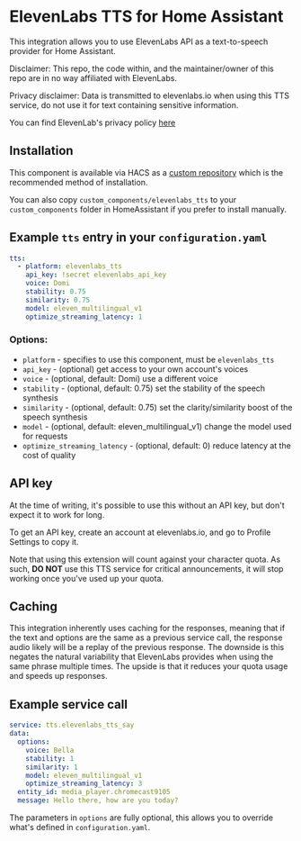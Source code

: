 # ElevenLabs TTS for Home Assistant

This integration allows you to use ElevenLabs API as a text-to-speech provider for Home Assistant.

Disclaimer: This repo, the code within, and the maintainer/owner of this repo are in no way affiliated with ElevenLabs.

Privacy disclaimer: Data is transmitted to elevenlabs.io when using this TTS service, do not use it for text containing sensitive information.

You can find ElevenLab's privacy policy [here](https://beta.elevenlabs.io/privacy)

## Installation

This component is available via HACS as a [custom repository](https://hacs.xyz/docs/faq/custom_repositories) which is the recommended method of installation.

You can also copy `custom_components/elevenlabs_tts` to your `custom_components` folder in HomeAssistant if you prefer to install manually.

## Example `tts` entry in your `configuration.yaml`

```yaml
tts:
  - platform: elevenlabs_tts
    api_key: !secret elevenlabs_api_key
    voice: Domi
    stability: 0.75
    similarity: 0.75
    model: eleven_multilingual_v1
    optimize_streaming_latency: 1
```

### Options:

- `platform` - specifies to use this component, must be `elevenlabs_tts`
- `api_key` - (optional) get access to your own account's voices
- `voice` - (optional, default: Domi) use a different voice
- `stability` - (optional, default: 0.75) set the stability of the speech synthesis
- `similarity` - (optional, default: 0.75) set the clarity/similarity boost of the speech synthesis
- `model` - (optional, default: eleven_multilingual_v1) change the model used for requests
- `optimize_streaming_latency` - (optional, default: 0) reduce latency at the cost of quality

## API key

At the time of writing, it's possible to use this without an API key, but don't expect it to work for long.

To get an API key, create an account at elevenlabs.io, and go to Profile Settings to copy it.

Note that using this extension will count against your character quota. As such, **DO NOT** use this TTS service for critical announcements, it will stop working once you've used up your quota.

## Caching

This integration inherently uses caching for the responses, meaning that if the text and options are the same as a previous service call, the response audio likely will be a replay of the previous response. The downside is this negates the natural variability that ElevenLabs provides when using the same phrase multiple times. The upside is that it reduces your quota usage and speeds up responses.

## Example service call

```yaml
service: tts.elevenlabs_tts_say
data:
  options:
    voice: Bella
    stability: 1
    similarity: 1
    model: eleven_multilingual_v1
    optimize_streaming_latency: 3
  entity_id: media_player.chromecast9105
  message: Hello there, how are you today?
```

The parameters in `options` are fully optional, this allows you to override what's defined in `configuration.yaml`.
